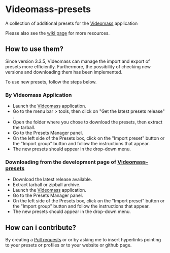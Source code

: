 # Videomass-presets
A collection of additional presets for the [Videomass](https://jeanslack.github.io/Videomass/) application   

Please also see the [wiki page](https://github.com/jeanslack/Videomass-presets/wiki) for more resources.

## How to use them?
Since version 3.3.5, Videomass can manage the import and export of presets 
more efficiently. Furthermore, the possibility of checking new versions 
and downloading them has been implemented. 

To use new presets, follow the steps below.

### By Videomass Application

* Launch the [Videomass](https://jeanslack.github.io/Videomass/) application.
* Go to the menu bar > tools, then click on "Get the latest presets release" .
* Open the folder where you chose to download the presets, then extract the tarball.
* Go to the Presets Manager panel.
* On the left side of the Presets box, click on the "Import preset" button or 
the "Import group" button and follow the instructions that appear.
* The new presets should appear in the drop-down menu.

### Downloading from the development page of [Videomass-presets](https://github.com/jeanslack/Videomass-presets/releases)

* Download the latest release available.
* Extract tarball or zipball archive.
* Launch the [Videomass](https://jeanslack.github.io/Videomass/) application.
* Go to the Presets Manager panel.
* On the left side of the Presets box, click on the "Import preset" button or 
the "Import group" button and follow the instructions that appear.
* The new presets should appear in the drop-down menu.

## How can i contribute?
By creating a [Pull requests](https://github.com/jeanslack/Videomass-presets/pulls) or
or by asking me to insert hyperlinks pointing to your presets or profiles 
or to your website or github page.
